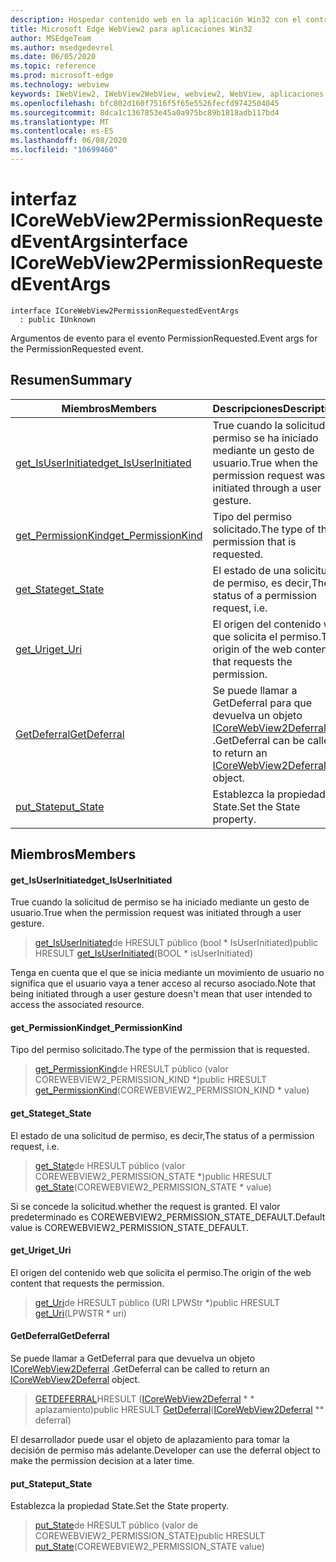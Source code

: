 ```yaml
---
description: Hospedar contenido web en la aplicación Win32 con el control Microsoft Edge WebView2
title: Microsoft Edge WebView2 para aplicaciones Win32
author: MSEdgeTeam
ms.author: msedgedevrel
ms.date: 06/05/2020
ms.topic: reference
ms.prod: microsoft-edge
ms.technology: webview
keywords: IWebView2, IWebView2WebView, webview2, WebView, aplicaciones Win32, Win32, Edge, ICoreWebView2, ICoreWebView2Controller, control de explorador, HTML Edge
ms.openlocfilehash: bfc802d160f7516f5f65e5526fecfd9742504045
ms.sourcegitcommit: 8dca1c1367853e45a0a975bc89b1818adb117bd4
ms.translationtype: MT
ms.contentlocale: es-ES
ms.lasthandoff: 06/08/2020
ms.locfileid: "10699460"
---
```

# <span data-ttu-id="71069-104">interfaz ICoreWebView2PermissionRequestedEventArgs</span><span class="sxs-lookup"><span data-stu-id="71069-104">interface ICoreWebView2PermissionRequestedEventArgs</span></span> 

```
interface ICoreWebView2PermissionRequestedEventArgs
  : public IUnknown
```

<span data-ttu-id="71069-105">Argumentos de evento para el evento PermissionRequested.</span><span class="sxs-lookup"><span data-stu-id="71069-105">Event args for the PermissionRequested event.</span></span>

## <span data-ttu-id="71069-106">Resumen</span><span class="sxs-lookup"><span data-stu-id="71069-106">Summary</span></span>

 <span data-ttu-id="71069-107">Miembros</span><span class="sxs-lookup"><span data-stu-id="71069-107">Members</span></span>                        | <span data-ttu-id="71069-108">Descripciones</span><span class="sxs-lookup"><span data-stu-id="71069-108">Descriptions</span></span>
--------------------------------|---------------------------------------------
[<span data-ttu-id="71069-109">get_IsUserInitiated</span><span class="sxs-lookup"><span data-stu-id="71069-109">get_IsUserInitiated</span></span>](#get_isuserinitiated) | <span data-ttu-id="71069-110">True cuando la solicitud de permiso se ha iniciado mediante un gesto de usuario.</span><span class="sxs-lookup"><span data-stu-id="71069-110">True when the permission request was initiated through a user gesture.</span></span>
[<span data-ttu-id="71069-111">get_PermissionKind</span><span class="sxs-lookup"><span data-stu-id="71069-111">get_PermissionKind</span></span>](#get_permissionkind) | <span data-ttu-id="71069-112">Tipo del permiso solicitado.</span><span class="sxs-lookup"><span data-stu-id="71069-112">The type of the permission that is requested.</span></span>
[<span data-ttu-id="71069-113">get_State</span><span class="sxs-lookup"><span data-stu-id="71069-113">get_State</span></span>](#get_state) | <span data-ttu-id="71069-114">El estado de una solicitud de permiso, es decir,</span><span class="sxs-lookup"><span data-stu-id="71069-114">The status of a permission request, i.e.</span></span>
[<span data-ttu-id="71069-115">get_Uri</span><span class="sxs-lookup"><span data-stu-id="71069-115">get_Uri</span></span>](#get_uri) | <span data-ttu-id="71069-116">El origen del contenido web que solicita el permiso.</span><span class="sxs-lookup"><span data-stu-id="71069-116">The origin of the web content that requests the permission.</span></span>
[<span data-ttu-id="71069-117">GetDeferral</span><span class="sxs-lookup"><span data-stu-id="71069-117">GetDeferral</span></span>](#getdeferral) | <span data-ttu-id="71069-118">Se puede llamar a GetDeferral para que devuelva un objeto [ICoreWebView2Deferral](icorewebview2deferral.md) .</span><span class="sxs-lookup"><span data-stu-id="71069-118">GetDeferral can be called to return an [ICoreWebView2Deferral](icorewebview2deferral.md) object.</span></span>
[<span data-ttu-id="71069-119">put_State</span><span class="sxs-lookup"><span data-stu-id="71069-119">put_State</span></span>](#put_state) | <span data-ttu-id="71069-120">Establezca la propiedad State.</span><span class="sxs-lookup"><span data-stu-id="71069-120">Set the State property.</span></span>

## <span data-ttu-id="71069-121">Miembros</span><span class="sxs-lookup"><span data-stu-id="71069-121">Members</span></span>

#### <span data-ttu-id="71069-122">get_IsUserInitiated</span><span class="sxs-lookup"><span data-stu-id="71069-122">get_IsUserInitiated</span></span> 

<span data-ttu-id="71069-123">True cuando la solicitud de permiso se ha iniciado mediante un gesto de usuario.</span><span class="sxs-lookup"><span data-stu-id="71069-123">True when the permission request was initiated through a user gesture.</span></span>

> <span data-ttu-id="71069-124">[get_IsUserInitiated](#get_isuserinitiated)de HRESULT público (bool \* IsUserInitiated)</span><span class="sxs-lookup"><span data-stu-id="71069-124">public HRESULT [get_IsUserInitiated](#get_isuserinitiated)(BOOL \* isUserInitiated)</span></span>

<span data-ttu-id="71069-125">Tenga en cuenta que el que se inicia mediante un movimiento de usuario no significa que el usuario vaya a tener acceso al recurso asociado.</span><span class="sxs-lookup"><span data-stu-id="71069-125">Note that being initiated through a user gesture doesn't mean that user intended to access the associated resource.</span></span>

#### <span data-ttu-id="71069-126">get_PermissionKind</span><span class="sxs-lookup"><span data-stu-id="71069-126">get_PermissionKind</span></span> 

<span data-ttu-id="71069-127">Tipo del permiso solicitado.</span><span class="sxs-lookup"><span data-stu-id="71069-127">The type of the permission that is requested.</span></span>

> <span data-ttu-id="71069-128">[get_PermissionKind](#get_permissionkind)de HRESULT público (valor COREWEBVIEW2_PERMISSION_KIND \*)</span><span class="sxs-lookup"><span data-stu-id="71069-128">public HRESULT [get_PermissionKind](#get_permissionkind)(COREWEBVIEW2_PERMISSION_KIND \* value)</span></span>

#### <span data-ttu-id="71069-129">get_State</span><span class="sxs-lookup"><span data-stu-id="71069-129">get_State</span></span> 

<span data-ttu-id="71069-130">El estado de una solicitud de permiso, es decir,</span><span class="sxs-lookup"><span data-stu-id="71069-130">The status of a permission request, i.e.</span></span>

> <span data-ttu-id="71069-131">[get_State](#get_state)de HRESULT público (valor COREWEBVIEW2_PERMISSION_STATE \*)</span><span class="sxs-lookup"><span data-stu-id="71069-131">public HRESULT [get_State](#get_state)(COREWEBVIEW2_PERMISSION_STATE \* value)</span></span>

<span data-ttu-id="71069-132">Si se concede la solicitud.</span><span class="sxs-lookup"><span data-stu-id="71069-132">whether the request is granted.</span></span> <span data-ttu-id="71069-133">El valor predeterminado es COREWEBVIEW2_PERMISSION_STATE_DEFAULT.</span><span class="sxs-lookup"><span data-stu-id="71069-133">Default value is COREWEBVIEW2_PERMISSION_STATE_DEFAULT.</span></span>

#### <span data-ttu-id="71069-134">get_Uri</span><span class="sxs-lookup"><span data-stu-id="71069-134">get_Uri</span></span> 

<span data-ttu-id="71069-135">El origen del contenido web que solicita el permiso.</span><span class="sxs-lookup"><span data-stu-id="71069-135">The origin of the web content that requests the permission.</span></span>

> <span data-ttu-id="71069-136">[get_Uri](#get_uri)de HRESULT público (URI LPWStr \*)</span><span class="sxs-lookup"><span data-stu-id="71069-136">public HRESULT [get_Uri](#get_uri)(LPWSTR \* uri)</span></span>

#### <span data-ttu-id="71069-137">GetDeferral</span><span class="sxs-lookup"><span data-stu-id="71069-137">GetDeferral</span></span> 

<span data-ttu-id="71069-138">Se puede llamar a GetDeferral para que devuelva un objeto [ICoreWebView2Deferral](icorewebview2deferral.md) .</span><span class="sxs-lookup"><span data-stu-id="71069-138">GetDeferral can be called to return an [ICoreWebView2Deferral](icorewebview2deferral.md) object.</span></span>

> <span data-ttu-id="71069-139">[GETDEFERRAL](#getdeferral)HRESULT ([ICoreWebView2Deferral](icorewebview2deferral.md) \* \* aplazamiento)</span><span class="sxs-lookup"><span data-stu-id="71069-139">public HRESULT [GetDeferral](#getdeferral)([ICoreWebView2Deferral](icorewebview2deferral.md) \*\* deferral)</span></span>

<span data-ttu-id="71069-140">El desarrollador puede usar el objeto de aplazamiento para tomar la decisión de permiso más adelante.</span><span class="sxs-lookup"><span data-stu-id="71069-140">Developer can use the deferral object to make the permission decision at a later time.</span></span>

#### <span data-ttu-id="71069-141">put_State</span><span class="sxs-lookup"><span data-stu-id="71069-141">put_State</span></span> 

<span data-ttu-id="71069-142">Establezca la propiedad State.</span><span class="sxs-lookup"><span data-stu-id="71069-142">Set the State property.</span></span>

> <span data-ttu-id="71069-143">[put_State](#put_state)de HRESULT público (valor de COREWEBVIEW2_PERMISSION_STATE)</span><span class="sxs-lookup"><span data-stu-id="71069-143">public HRESULT [put_State](#put_state)(COREWEBVIEW2_PERMISSION_STATE value)</span></span>

